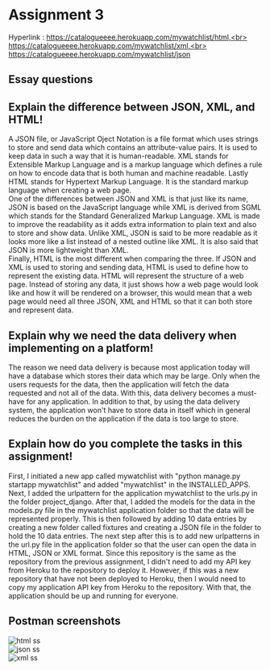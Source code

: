# Assignment 3

Hyperlink : https://catalogueeee.herokuapp.com/mywatchlist/html,<br>
            https://catalogueeee.herokuapp.com/mywatchlist/xml,<br>
            https://catalogueeee.herokuapp.com/mywatchlist/json<br>

## Essay questions

## Explain the difference between JSON, XML, and HTML!

A JSON file, or JavaScript Oject Notation is a file format which uses strings to store and send data which contains an attribute-value pairs. It is used to keep data in such a way that it is human-readable. XML stands for Extensible Markup Language and is a markup language which defines a rule on how to encode data that is both human and machine readable. Lastly HTML stands for Hypertext Markup Language. It is the standard markup language when creating a web page. <br>
One of the differences between JSON and XML is that just like its name, JSON is based on the JavaScript language while XML is derived from SGML which stands for the Standard Generalized Markup Language. XML is made to improve the readability as it adds extra information to plain text and also to store and show data. Unlike XML, JSON is said to be more readable as it looks more like a list instead of a nested outline like XML. It is also said that JSON is more lightweight than XML. <br>
Finally, HTML is the most different when comparing the three. If JSON and XML is used to storing and sending data, HTML is used to define how to represent the existing data. HTML will represent the structure of a web page. Instead of storing any data, it just shows how a web page would look like and how it will be rendered on a browser, this would mean that a web page would need all three JSON, XML and HTML so that it can both store and represent data.

## Explain why we need the data delivery when implementing on a platform!

The reason we need data delivery is because most application today will have a database which stores their data which may be large. Only when the users requests for the data, then the application will fetch the data requested and not all of the data. With this, data delivery becomes a must-have for any application. In addition to that, by using the data delivery system, the application won't have to store data in itself which in general reduces the burden on the application if the data is too large to store.

 ## Explain how do you complete the tasks in this assignment!

First, I initiated a new app called mywatchlist with "python manage.py startapp mywatchlist" and added "mywatchlist" in the INSTALLED_APPS. Next, I added the urlpattern for the application mywatchlist to the urls.py in the folder project_django. After that, I added the models for the data in the models.py file in the mywatchlist application folder so that the data will be represented properly. This is then followed by adding 10 data entries by creating a new folder called fixtures and creating a JSON file in the folder to hold the 10 data entries. The next step after this is to add new urlpatterns in the url.py file in the application folder so that the user can open the data in HTML, JSON or XML format. Since this repository is the same as the repository from the previous assignment, I didn't need to add my API key from Heroku to the repository to deploy it. However, if this was a new repository that have not been deployed to Heroku, then I would need to copy my application API key from Heroku to the repository. With that, the application should be up and running for everyone.

## Postman screenshots
![html ss](https://user-images.githubusercontent.com/111977201/191517061-2acc4acd-9a29-4d5a-8f09-71f8e6b1ef64.png)<br>
![json ss](https://user-images.githubusercontent.com/111977201/191517136-327b04fe-8a85-49ce-9d39-e35dd1b69698.png)<br>
![xml ss](https://user-images.githubusercontent.com/111977201/191517236-543a09e9-0fbb-45de-9551-78e75c0f16de.png)
